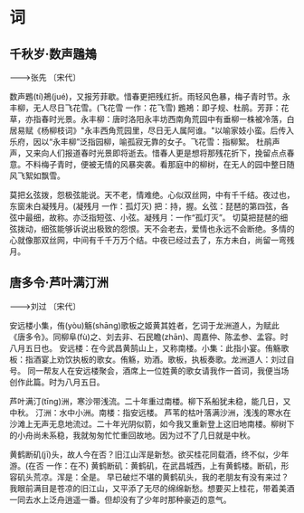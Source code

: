 <link href="../../css/style.css" rel="stylesheet" type="text/css" />

# 词

## 千秋岁·数声鶗鴂

<span class="r">--->张先 〔宋代〕

<div class="p">

数声鶗(tí)鴂(jué)，又报芳菲歇。惜春更把残红折。雨轻风色暴，梅子青时节。永丰柳，无人尽日飞花雪。(飞花雪 一作：花飞雪)
<span class="comment">鶗鴂：即子规、杜鹃。芳菲：花草，亦指春时光景。永丰柳：唐时洛阳永丰坊西南角荒园中有垂柳一株被冷落，白居易赋《杨柳枝词》"永丰西角荒园里，尽日无人属阿谁。"以喻家妓小蛮。后传入乐府，因以“永丰柳”泛指园柳，喻孤寂无靠的女子。飞花雪：指柳絮。
杜鹃声声，又来向人们报道春时光景即将逝去。惜春人更是想将那残花折下，挽留点点春意。不料梅子青时，便被无情的风暴突袭。看那庭中的柳树，在无人的园中整日随风飞絮如飘雪。

莫把幺弦拨，怨极弦能说。天不老，情难绝。心似双丝网，中有千千结。夜过也，东窗未白凝残月。(凝残月 一作：孤灯灭) 
<span class="comment">把：持，握。幺弦：琵琶的第四弦，各弦中最细，故称。亦泛指短弦、小弦。凝残月：一作“孤灯灭”。
切莫把琵琶的细弦拨动，细弦能够诉说出极致的怨恨。天不会老去，爱情也永远不会断绝。多情的心就像那双丝网，中间有千千万万个结。中夜已经过去了，东方未白，尚留一弯残月。

</div>

## 唐多令·芦叶满汀洲

<span class="r">--->刘过 〔宋代〕

<div class="p">

安远楼小集，侑(yòu)觞(shāng)歌板之姬黄其姓者，乞词于龙洲道人，为赋此《唐多令》。同柳阜(fù)之、刘去非、石民瞻(zhān)、周嘉仲、陈孟参、孟容。时八月五日也。
<span class="comment">安远楼：在今武昌黄鹄山上，又称南楼。小集：此指小宴。侑觞歌板：指酒宴上劝饮执板的歌女。侑觞，劝酒。歌板，执板奏歌。龙洲道人：刘过自号。
同一帮友人在安远楼聚会，酒席上一位姓黄的歌女请我作一首词，我便当场创作此篇。时为八月五日。

芦叶满汀(tīng)洲，寒沙带浅流。二十年重过南楼。柳下系船犹未稳，能几日，又中秋。
<span class="comment">汀洲：水中小洲。南楼：指安远楼。
芦苇的枯叶落满沙洲，浅浅的寒水在沙滩上无声无息地流过。二十年光阴似箭，如今我又重新登上这旧地南楼。柳树下的小舟尚未系稳，我就匆匆忙忙重回故地。因为过不了几日就是中秋。

黄鹤断矶(jī)头，故人今在否？旧江山浑是新愁。欲买桂花同载酒，终不似，少年游。(在否 一作：在不)
<span class="comment">黄鹤断矶：黄鹤矶，在武昌城西，上有黄鹤楼。断矶，形容矶头荒凉。浑是：全是。
早已破烂不堪的黄鹤矶头，我的老朋友有没有来过？我眼前满目是苍凉的旧江山，又平添了无尽的绵绵新愁。想要买上桂花，带着美酒一同去水上泛舟逍遥一番。但却没有了少年时那种豪迈的意气。

</div>
